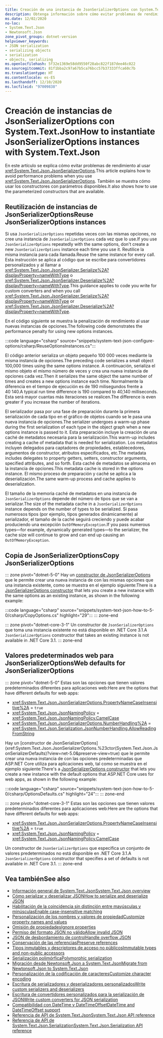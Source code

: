 ```yaml
---
title: Creación de una instancia de JsonSerializerOptions con System.Text.Json
description: Obtenga información sobre cómo evitar problemas de rendimiento y cómo usar los constructores disponibles para instancias de JsonSerializerOptions.
ms.date: 12/02/2020
no-loc:
- System.Text.Json
- Newtonsoft.Json
zone_pivot_groups: dotnet-version
helpviewer_keywords:
- JSON serialization
- serializing objects
- serialization
- objects, serializing
ms.openlocfilehash: 5f32e1369e58dd9550f28abc822f187dee46c022
ms.sourcegitcommit: 81f1bba2c97a67b5ca76bcc57b37333ffca60c7b
ms.translationtype: HT
ms.contentlocale: es-ES
ms.lasthandoff: 12/10/2020
ms.locfileid: "97009838"
---
```

# <a name="how-to-instantiate-jsonserializeroptions-instances-with-no-locsystemtextjson"></a><span data-ttu-id="b4934-103">Creación de instancias de JsonSerializerOptions con System.Text.Json</span><span class="sxs-lookup"><span data-stu-id="b4934-103">How to instantiate JsonSerializerOptions instances with System.Text.Json</span></span>

<span data-ttu-id="b4934-104">En este artículo se explica cómo evitar problemas de rendimiento al usar <xref:System.Text.Json.JsonSerializerOptions>.</span><span class="sxs-lookup"><span data-stu-id="b4934-104">This article explains how to avoid performance problems when you use <xref:System.Text.Json.JsonSerializerOptions>.</span></span> <span data-ttu-id="b4934-105">También se muestra cómo usar los constructores con parámetros disponibles.</span><span class="sxs-lookup"><span data-stu-id="b4934-105">It also shows how to use the parameterized constructors that are available.</span></span>

## <a name="reuse-jsonserializeroptions-instances"></a><span data-ttu-id="b4934-106">Reutilización de instancias de JsonSerializerOptions</span><span class="sxs-lookup"><span data-stu-id="b4934-106">Reuse JsonSerializerOptions instances</span></span>

<span data-ttu-id="b4934-107">Si usa `JsonSerializerOptions` repetidas veces con las mismas opciones, no cree una instancia de `JsonSerializerOptions` cada vez que lo use.</span><span class="sxs-lookup"><span data-stu-id="b4934-107">If you use `JsonSerializerOptions` repeatedly with the same options, don't create a new `JsonSerializerOptions` instance each time you use it.</span></span> <span data-ttu-id="b4934-108">Reutilice la misma instancia para cada llamada.</span><span class="sxs-lookup"><span data-stu-id="b4934-108">Reuse the same instance for every call.</span></span> <span data-ttu-id="b4934-109">Esta instrucción se aplica al código que se escribe para convertidores personalizados y al llamar a <xref:System.Text.Json.JsonSerializer.Serialize%2A?displayProperty=nameWithType> o <xref:System.Text.Json.JsonSerializer.Deserialize%2A?displayProperty=nameWithType>.</span><span class="sxs-lookup"><span data-stu-id="b4934-109">This guidance applies to code you write for custom converters and when you call <xref:System.Text.Json.JsonSerializer.Serialize%2A?displayProperty=nameWithType> or <xref:System.Text.Json.JsonSerializer.Deserialize%2A?displayProperty=nameWithType>.</span></span>

<span data-ttu-id="b4934-110">En el código siguiente se muestra la penalización de rendimiento al usar nuevas instancias de opciones.</span><span class="sxs-lookup"><span data-stu-id="b4934-110">The following code demonstrates the performance penalty for using new options instances.</span></span>

:::code language="csharp" source="snippets/system-text-json-configure-options/csharp/ReuseOptionsInstances.cs":::

<span data-ttu-id="b4934-111">El código anterior serializa un objeto pequeño 100 000 veces mediante la misma instancia de opciones.</span><span class="sxs-lookup"><span data-stu-id="b4934-111">The preceding code serializes a small object 100,000 times using the same options instance.</span></span> <span data-ttu-id="b4934-112">A continuación, serializa el mismo objeto el mismo número de veces y crea una nueva instancia de opciones cada vez.</span><span class="sxs-lookup"><span data-stu-id="b4934-112">Then it serializes the same object the same number of times and creates a new options instance each time.</span></span> <span data-ttu-id="b4934-113">Normalmente la diferencia en el tiempo de ejecución es de 190 milisegundos frente a 40 140.</span><span class="sxs-lookup"><span data-stu-id="b4934-113">A typical run time difference is 190 compared to 40,140 milliseconds.</span></span> <span data-ttu-id="b4934-114">Esta será mayor cuantas más iteraciones se realicen.</span><span class="sxs-lookup"><span data-stu-id="b4934-114">The difference is even greater if you increase the number of iterations.</span></span>

<span data-ttu-id="b4934-115">El serializador pasa por una fase de preparación durante la primera serialización de cada tipo en el gráfico de objetos cuando se le pasa una nueva instancia de opciones.</span><span class="sxs-lookup"><span data-stu-id="b4934-115">The serializer undergoes a warm-up phase during the first serialization of each type in the object graph when a new options instance is passed to it.</span></span> <span data-ttu-id="b4934-116">Esta preparación incluye la creación de una caché de metadatos necesaria para la serialización.</span><span class="sxs-lookup"><span data-stu-id="b4934-116">This warm-up includes creating a cache of metadata that is needed for serialization.</span></span> <span data-ttu-id="b4934-117">Los metadatos incluyen delegados para captadores de propiedades, establecedores, argumentos de constructor, atributos especificados, etc.</span><span class="sxs-lookup"><span data-stu-id="b4934-117">The metadata includes delegates to property getters, setters, constructor arguments, specified attributes, and so forth.</span></span> <span data-ttu-id="b4934-118">Esta caché de metadatos se almacena en la instancia de opciones.</span><span class="sxs-lookup"><span data-stu-id="b4934-118">This metadata cache is stored in the options instance.</span></span> <span data-ttu-id="b4934-119">El mismo proceso de preparación y caché se aplica a la deserialización.</span><span class="sxs-lookup"><span data-stu-id="b4934-119">The same warm-up process and cache applies to deserialization.</span></span>

<span data-ttu-id="b4934-120">El tamaño de la memoria caché de metadatos en una instancia de `JsonSerializerOptions` depende del número de tipos que se van a serializar.</span><span class="sxs-lookup"><span data-stu-id="b4934-120">The size of the metadata cache in a `JsonSerializerOptions` instance depends on the number of types to be serialized.</span></span> <span data-ttu-id="b4934-121">Si pasa numerosos tipos (por ejemplo, tipos generados dinámicamente) al serializador, el tamaño de la caché seguirá creciendo y puede acabar produciendo una excepción `OutOfMemoryException`.</span><span class="sxs-lookup"><span data-stu-id="b4934-121">If you pass numerous types—for example, dynamically generated types—to the serializer, the cache size will continue to grow and can end up causing an `OutOfMemoryException`.</span></span>

## <a name="copy-jsonserializeroptions"></a><span data-ttu-id="b4934-122">Copia de JsonSerializerOptions</span><span class="sxs-lookup"><span data-stu-id="b4934-122">Copy JsonSerializerOptions</span></span>

::: zone pivot="dotnet-5-0"
<span data-ttu-id="b4934-123">Hay un [constructor de JsonSerializerOptions](xref:System.Text.Json.JsonSerializerOptions.%23ctor(System.Text.Json.JsonSerializerOptions)) que le permite crear una nueva instancia de con las mismas opciones que una instancia existente, como se muestra en el ejemplo siguiente:</span><span class="sxs-lookup"><span data-stu-id="b4934-123">There is a [JsonSerializerOptions constructor](xref:System.Text.Json.JsonSerializerOptions.%23ctor(System.Text.Json.JsonSerializerOptions)) that lets you create a new instance with the same options as an existing instance, as shown in the following example:</span></span>

:::code language="csharp" source="snippets/system-text-json-how-to-5-0/csharp/CopyOptions.cs" highlight="29":::
::: zone-end

::: zone pivot="dotnet-core-3-1"
<span data-ttu-id="b4934-124">Un constructor de `JsonSerializerOptions` que toma una instancia existente no está disponible en .NET Core 3.1.</span><span class="sxs-lookup"><span data-stu-id="b4934-124">A `JsonSerializerOptions` constructor that takes an existing instance is not available in .NET Core 3.1.</span></span>
::: zone-end

## <a name="web-defaults-for-jsonserializeroptions"></a><span data-ttu-id="b4934-125">Valores predeterminados web para JsonSerializerOptions</span><span class="sxs-lookup"><span data-stu-id="b4934-125">Web defaults for JsonSerializerOptions</span></span>

::: zone pivot="dotnet-5-0"
<span data-ttu-id="b4934-126">Estas son las opciones que tienen valores predeterminados diferentes para aplicaciones web:</span><span class="sxs-lookup"><span data-stu-id="b4934-126">Here are the options that have different defaults for web apps:</span></span>

* <xref:System.Text.Json.JsonSerializerOptions.PropertyNameCaseInsensitive%2A> = `true`
* <xref:System.Text.Json.JsonNamingPolicy> = <xref:System.Text.Json.JsonNamingPolicy.CamelCase>
* <xref:System.Text.Json.JsonSerializerOptions.NumberHandling%2A> = <xref:System.Text.Json.Serialization.JsonNumberHandling.AllowReadingFromString>

<span data-ttu-id="b4934-127">Hay un [constructor de JsonSerializerOptions] (xref:System.Text.Json.JsonSerializerOptions.%23ctor(System.Text.Json.JsonSerializerDefaults)?view=net-5.0&preserve-view=true) que le permite crear una nueva instancia de con las opciones predeterminadas que ASP.NET Core utiliza para aplicaciones web, tal como se muestra en el ejemplo siguiente:</span><span class="sxs-lookup"><span data-stu-id="b4934-127">There's a [JsonSerializerOptions constructor](xref:System.Text.Json.JsonSerializerOptions.%23ctor(System.Text.Json.JsonSerializerDefaults)?view=net-5.0&preserve-view=true) that lets you create a new instance with the default options that ASP.NET Core uses for web apps, as shown in the following example:</span></span>

:::code language="csharp" source="snippets/system-text-json-how-to-5-0/csharp/OptionsDefaults.cs" highlight="24":::
::: zone-end

::: zone pivot="dotnet-core-3-1"
<span data-ttu-id="b4934-128">Estas son las opciones que tienen valores predeterminados diferentes para aplicaciones web:</span><span class="sxs-lookup"><span data-stu-id="b4934-128">Here are the options that have different defaults for web apps:</span></span>

* <xref:System.Text.Json.JsonSerializerOptions.PropertyNameCaseInsensitive%2A> = `true`
* <xref:System.Text.Json.JsonNamingPolicy> = <xref:System.Text.Json.JsonNamingPolicy.CamelCase>

<span data-ttu-id="b4934-129">Un constructor de `JsonSerializerOptions` que especifica un conjunto de valores predeterminados no está disponible en .NET Core 3.1.</span><span class="sxs-lookup"><span data-stu-id="b4934-129">A `JsonSerializerOptions` constructor that specifies a set of defaults is not available in .NET Core 3.1.</span></span>
::: zone-end

## <a name="see-also"></a><span data-ttu-id="b4934-130">Vea también</span><span class="sxs-lookup"><span data-stu-id="b4934-130">See also</span></span>

* [<span data-ttu-id="b4934-131">Información general de System.Text.Json</span><span class="sxs-lookup"><span data-stu-id="b4934-131">System.Text.Json overview</span></span>](system-text-json-overview.md)
* [<span data-ttu-id="b4934-132">Cómo serializar y deserializar JSON</span><span class="sxs-lookup"><span data-stu-id="b4934-132">How to serialize and deserialize JSON</span></span>](system-text-json-how-to.md)
* [<span data-ttu-id="b4934-133">Habilitación de la coincidencia sin distinción entre mayúsculas y minúsculas</span><span class="sxs-lookup"><span data-stu-id="b4934-133">Enable case-insensitive matching</span></span>](system-text-json-character-casing.md)
* [<span data-ttu-id="b4934-134">Personalización de los nombres y valores de propiedad</span><span class="sxs-lookup"><span data-stu-id="b4934-134">Customize property names and values</span></span>](system-text-json-customize-properties.md)
* [<span data-ttu-id="b4934-135">Omisión de propiedades</span><span class="sxs-lookup"><span data-stu-id="b4934-135">Ignore properties</span></span>](system-text-json-ignore-properties.md)
* [<span data-ttu-id="b4934-136">Permiso del formato JSON no válido</span><span class="sxs-lookup"><span data-stu-id="b4934-136">Allow invalid JSON</span></span>](system-text-json-invalid-json.md)
* [<span data-ttu-id="b4934-137">JSON de desbordamiento de control</span><span class="sxs-lookup"><span data-stu-id="b4934-137">Handle overflow JSON</span></span>](system-text-json-handle-overflow.md)
* [<span data-ttu-id="b4934-138">Conservación de las referencias</span><span class="sxs-lookup"><span data-stu-id="b4934-138">Preserve references</span></span>](system-text-json-preserve-references.md)
* [<span data-ttu-id="b4934-139">Tipos inmutables y descriptores de acceso no públicos</span><span class="sxs-lookup"><span data-stu-id="b4934-139">Immutable types and non-public accessors</span></span>](system-text-json-immutability.md)
* [<span data-ttu-id="b4934-140">Serialización polimórfica</span><span class="sxs-lookup"><span data-stu-id="b4934-140">Polymorphic serialization</span></span>](system-text-json-polymorphism.md)
* [<span data-ttu-id="b4934-141">Migración desde Newtonsoft.Json a System.Text.Json</span><span class="sxs-lookup"><span data-stu-id="b4934-141">Migrate from Newtonsoft.Json to System.Text.Json</span></span>](system-text-json-migrate-from-newtonsoft-how-to.md)
* [<span data-ttu-id="b4934-142">Personalización de la codificación de caracteres</span><span class="sxs-lookup"><span data-stu-id="b4934-142">Customize character encoding</span></span>](system-text-json-character-encoding.md)
* [<span data-ttu-id="b4934-143">Escritura de serializadores y deserializadores personalizados</span><span class="sxs-lookup"><span data-stu-id="b4934-143">Write custom serializers and deserializers</span></span>](write-custom-serializer-deserializer.md)
* [<span data-ttu-id="b4934-144">Escritura de convertidores personalizados para la serialización de JSON</span><span class="sxs-lookup"><span data-stu-id="b4934-144">Write custom converters for JSON serialization</span></span>](system-text-json-converters-how-to.md)
* [<span data-ttu-id="b4934-145">Compatibilidad con DateTime y DateTimeOffset</span><span class="sxs-lookup"><span data-stu-id="b4934-145">DateTime and DateTimeOffset support</span></span>](../datetime/system-text-json-support.md)
* <span data-ttu-id="b4934-146">[Referencia de API de System.Text.Json](xref:System.Text.Json)</span><span class="sxs-lookup"><span data-stu-id="b4934-146">[System.Text.Json API reference](xref:System.Text.Json)</span></span>
* <span data-ttu-id="b4934-147">[Referencia de API de System.Text.Json.Serialization](xref:System.Text.Json.Serialization)</span><span class="sxs-lookup"><span data-stu-id="b4934-147">[System.Text.Json.Serialization API reference](xref:System.Text.Json.Serialization)</span></span>
